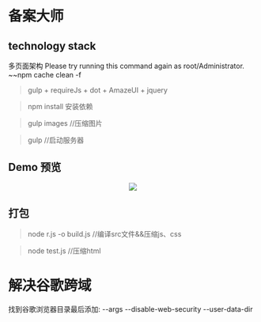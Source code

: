 # 备案大师
## technology stack
多页面架构
Please try running this command again as root/Administrator.  ~~npm cache clean -f

> gulp + requireJs + dot + AmazeUI + jquery

> npm install 安装依赖

>gulp images //压缩图片

>gulp //启动服务器

## Demo 预览
<p align="center"><img src="http://sdx.hefupb.com/img/Animation.gif"/></p>

## 打包
>node r.js -o build.js //编译src文件&&压缩js、css

>node test.js //压缩html

# 解决谷歌跨域
找到谷歌浏览器目录最后添加:
  --args   --disable-web-security   --user-data-dir
  
  

